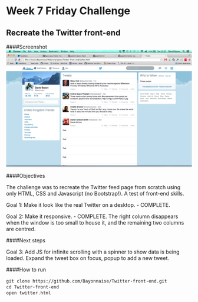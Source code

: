 # Week 7 Friday Challenge
## Recreate the Twitter front-end

####Screenshot
![Image1](/images/Twitter-front-end.png)

####Objectives

The challenge was to recreate the Twitter feed page from scratch using only HTML, CSS and Javascript (no Bootstrap!). A test of front-end skills.

Goal 1: Make it look like the real Twitter on a desktop.
	- COMPLETE.

Goal 2: Make it responsive.
	- COMPLETE. The right column disappears when the window is too small to house it, and the remaining two columns are centred.

####Next steps

Goal 3: Add JS for infinite scrolling with a spinner to show data is being loaded. Expand the tweet box on focus, popup to add a new tweet.

####How to run

```shell
git clone https://github.com/Bayonnaise/Twitter-front-end.git
cd Twitter-front-end
open twitter.html
```

